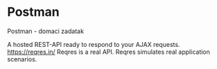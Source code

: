 # Postman
Postman - domaci zadatak

A hosted REST-API ready to respond to your AJAX requests.
https://reqres.in/ 
Reqres is a real API.
Reqres simulates real application scenarios. 
